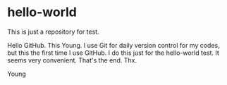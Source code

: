 # hello-world
This is just a repository for test.

Hello GitHub. This Young. I use Git for daily version control for my codes, but this the first time I use GitHub. I do this just for the hello-world test.
It seems very convenient.
That's the end. Thx.

Young
